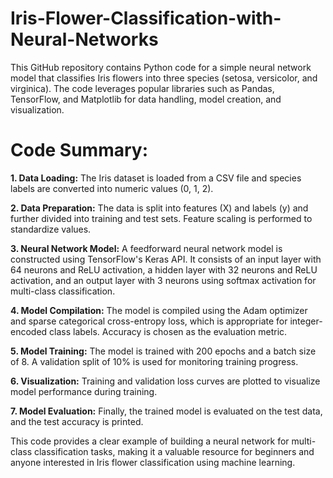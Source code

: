 # Iris-Flower-Classification-with-Neural-Networks
This GitHub repository contains Python code for a simple neural network model that classifies Iris flowers into three species (setosa, versicolor, and virginica). The code leverages popular libraries such as Pandas, TensorFlow, and Matplotlib for data handling, model creation, and visualization.

# Code Summary:

**1. Data Loading:** The Iris dataset is loaded from a CSV file and species labels are converted into numeric values (0, 1, 2).

**2. Data Preparation:** The data is split into features (X) and labels (y) and further divided into training and test sets. Feature scaling is performed to standardize values.

**3. Neural Network Model:** A feedforward neural network model is constructed using TensorFlow's Keras API. It consists of an input layer with 64 neurons and ReLU activation, a hidden layer with 32 neurons and ReLU activation, and an output layer with 3 neurons using softmax activation for multi-class classification.

**4. Model Compilation:** The model is compiled using the Adam optimizer and sparse categorical cross-entropy loss, which is appropriate for integer-encoded class labels. Accuracy is chosen as the evaluation metric.

**5. Model Training:** The model is trained with 200 epochs and a batch size of 8. A validation split of 10% is used for monitoring training progress.

**6. Visualization:** Training and validation loss curves are plotted to visualize model performance during training.

**7. Model Evaluation:** Finally, the trained model is evaluated on the test data, and the test accuracy is printed.

This code provides a clear example of building a neural network for multi-class classification tasks, making it a valuable resource for beginners and anyone interested in Iris flower classification using machine learning.
